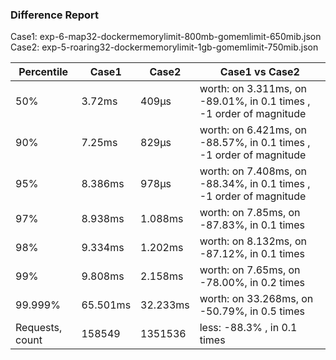 ### Difference Report
Case1: exp-6-map32-dockermemorylimit-800mb-gomemlimit-650mib.json
Case2: exp-5-roaring32-dockermemorylimit-1gb-gomemlimit-750mib.json

|Percentile|Case1|Case2|Case1 vs Case2|
|---|---|---|---|
|50%|3.72ms|409µs|worth: on 3.311ms, on -89.01%, in 0.1 times , -1 order of magnitude|
|90%|7.25ms|829µs|worth: on 6.421ms, on -88.57%, in 0.1 times , -1 order of magnitude|
|95%|8.386ms|978µs|worth: on 7.408ms, on -88.34%, in 0.1 times , -1 order of magnitude|
|97%|8.938ms|1.088ms|worth: on 7.85ms, on -87.83%, in 0.1 times |
|98%|9.334ms|1.202ms|worth: on 8.132ms, on -87.12%, in 0.1 times |
|99%|9.808ms|2.158ms|worth: on 7.65ms, on -78.00%, in 0.2 times |
|99.999%|65.501ms|32.233ms|worth: on 33.268ms, on -50.79%, in 0.5 times |
|Requests, count|158549|1351536|less: -88.3% , in 0.1 times |
